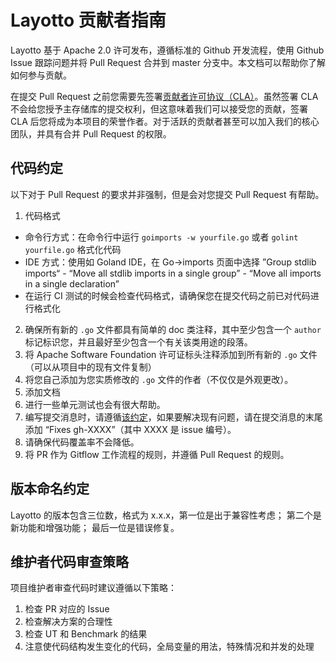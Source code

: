 # Layotto 贡献者指南

Layotto 基于 Apache 2.0 许可发布，遵循标准的 Github 开发流程，使用 Github Issue 跟踪问题并将 Pull Request 合并到 master 分支中。本文档可以帮助你了解如何参与贡献。

在提交 Pull Request 之前您需要先签署[贡献者许可协议（CLA）](http://cla.sofastack.tech/)。虽然签署 CLA 不会给您授予主存储库的提交权利，但这意味着我们可以接受您的贡献，签署 CLA 后您将成为本项目的荣誉作者。对于活跃的贡献者甚至可以加入我们的核心团队，并具有合并 Pull Request 的权限。

## 代码约定

以下对于 Pull Request 的要求并非强制，但是会对您提交 Pull Request 有帮助。

1. 代码格式
- 命令行方式：在命令行中运行 `goimports -w yourfile.go` 或者 `golint yourfile.go` 格式化代码
- IDE 方式：使用如 Goland IDE，在 Go->imports 页面中选择 ”Group stdlib imports“ - “Move all stdlib imports in a single group” - “Move all imports in a single declaration”
- 在运行 CI 测试的时候会检查代码格式，请确保您在提交代码之前已对代码进行格式化
2. 确保所有新的 `.go` 文件都具有简单的 doc 类注释，其中至少包含一个 `author` 标记标识您，并且最好至少包含一个有关该类用途的段落。
3. 将 Apache Software Foundation 许可证标头注释添加到所有新的 `.go` 文件（可以从项目中的现有文件复制）
4. 将您自己添加为您实质修改的 `.go` 文件的作者（不仅仅是外观更改）。
5. 添加文档
6. 进行一些单元测试也会有很大帮助。
7. 编写提交消息时，请遵循[该约定](https://tbaggery.com/2008/04/19/a-note-about-git-commit-messages.html)，如果要解决现有问题，请在提交消息的末尾添加 “Fixes gh-XXXX”（其中 XXXX 是 issue 编号）。
8. 请确保代码覆盖率不会降低。
9. 将 PR 作为 Gitflow 工作流程的规则，并遵循 Pull Request 的规则。

## 版本命名约定

Layotto 的版本包含三位数，格式为 x.x.x，第一位是出于兼容性考虑； 第二个是新功能和增强功能； 最后一位是错误修复。

## 维护者代码审查策略

项目维护者审查代码时建议遵循以下策略：

1. 检查 PR 对应的 Issue
2. 检查解决方案的合理性
3. 检查 UT 和 Benchmark 的结果
4. 注意使代码结构发生变化的代码，全局变量的用法，特殊情况和并发的处理
